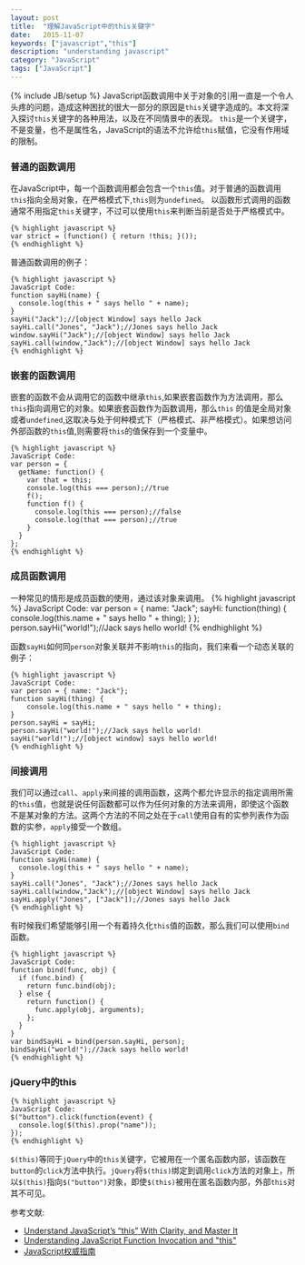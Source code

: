 ```yaml
---
layout: post
title:  "理解JavaScript中的this关键字"
date:   2015-11-07
keywords: ["javascript","this"]
description: "understanding javascript"
category: "JavaScript"
tags: ["JavaScript"]
---
```

{% include JB/setup %}
   JavaScript函数调用中关于对象的引用一直是一个令人头疼的问题，造成这种困扰的很大一部分的原因是`this`关键字造成的。本文将深入探讨`this`关键字的各种用法，以及在不同情景中的表现。
   `this`是一个关键字，不是变量，也不是属性名，JavaScript的语法不允许给`this`赋值，它没有作用域的限制。

### 普通的函数调用

  在JavaScript中，每一个函数调用都会包含一个`this`值。对于普通的函数调用`this`指向全局对象，在严格模式下,`this`则为`undefined`。
  以函数形式调用的函数通常不用指定`this`关键字，不过可以使用`this`来判断当前是否处于严格模式中。

    {% highlight javascript %}
    var strict = (function() { return !this; }());
    {% endhighlight %}

  普通函数调用的例子：

    {% highlight javascript %}
    JavaScript Code:
    function sayHi(name) {
      console.log(this + " says hello " + name);
    }
    sayHi("Jack");//[object Window] says hello Jack
    sayHi.call("Jones", "Jack");//Jones says hello Jack
    window.sayHi("Jack");//[object Window] says hello Jack
    sayHi.call(window,"Jack");//[object Window] says hello Jack
    {% endhighlight %}

### 嵌套的函数调用

  嵌套的函数不会从调用它的函数中继承`this`,如果嵌套函数作为方法调用，那么`this`指向调用它的对象。如果嵌套函数作为函数调用，那么`this`
  的值是全局对象或者`undefined`,这取决与处于何种模式下（严格模式、非严格模式）。如果想访问外部函数的`this`值,则需要将`this`的值保存到一个变量中。

    {% highlight javascript %}
    JavaScript Code:
    var person = {
      getName: function() {
        var that = this;
        console.log(this === person);//true
        f();
        function f() {
          console.log(this === person);//false
          console.log(that === person);//true
        }
      }
    };
    {% endhighlight %}

### 成员函数调用
  
  一种常见的情形是成员函数的使用，通过该对象来调用。
   {% highlight javascript %}
   JavaScript Code:
    var person = {
      name: "Jack";
      sayHi: function(thing) {
        console.log(this.name + " says hello " + thing);
      }
    };
    person.sayHi("world!");//Jack says hello world!
    {% endhighlight %}

函数`sayHi`如何同`person`对象关联并不影响`this`的指向，我们来看一个动态关联的例子：

    {% highlight javascript %}
    JavaScript Code:
    var person = { name: "Jack"};
    function sayHi(thing) {
        console.log(this.name + " says hello " + thing);
    }
    person.sayHi = sayHi;
    person.sayHi("world!");//Jack says hello world!
    sayHi("world!");//[object window] says hello world!
    {% endhighlight %}

### 间接调用

我们可以通过`call`、`apply`来间接的调用函数，这两个都允许显示的指定调用所需的`this`值，也就是说任何函数都可以作为任何对象的方法来调用，即使这个函数不是某对象的方法。这两个方法的不同之处在于`call`使用自有的实参列表作为函数的实参，`apply`接受一个数组。

    {% highlight javascript %}
    JavaScript Code:
    function sayHi(name) {
      console.log(this + " says hello " + name);
    }
    sayHi.call("Jones", "Jack");//Jones says hello Jack
    sayHi.call(window,"Jack");//[object Window] says hello Jack
    sayHi.apply("Jones", ["Jack"]);//Jones says hello Jack
    {% endhighlight %}

有时候我们希望能够引用一个有着持久化`this`值的函数，那么我们可以使用`bind`函数。


    {% highlight javascript %}
    JavaScript Code:
    function bind(func, obj) {
      if (func.bind) {
        return func.bind(obj);
      } else {
        return function() {
          func.apply(obj, arguments);
        };
      }
    }
    var bindSayHi = bind(person.sayHi, person);
    bindSayHi("world!");//Jack says hello world!
    {% endhighlight %}

### jQuery中的this

    {% highlight javascript %}
    JavaScript Code:
    $("button").click(function(event) {
      console.log($(this).prop("name"));
    });
    {% endhighlight %}

`$(this)`等同于`jQuery`中的`this`关键字，它被用在一个匿名函数内部，该函数在`button`的`click`方法中执行。`jQuery`将`$(this)`绑定到调用`click`方法的对象上，所以`$(this)`指向`$("button")`对象，即使`$(this)`被用在匿名函数内部，外部`this`对其不可见。

参考文献:

- [Understand JavaScript’s “this” With Clarity, and Master It](http://javascriptissexy.com/understand-javascripts-this-with-clarity-and-master-it/ "Understand JavaScript’s “this” With Clarity, and Master It")
- [Understanding JavaScript Function Invocation and "this"](http://yehudakatz.com/2011/08/11/understanding-javascript-function-invocation-and-this/ "Understanding JavaScript Function Invocation and 'this'")
- [JavaScript权威指南](http://www.amazon.cn/O-Reilly%25252525252525252525E7%25252525252525252525B2%25252525252525252525BE%25252525252525252525E5%2525252525252525252593%2525252525252525252581%25252525252525252525E5%252525252525252525259B%25252525252525252525BE%25252525252525252525E4%25252525252525252525B9%25252525252525252525A6%25252525252525252525E7%25252525252525252525B3%25252525252525252525BB%25252525252525252525E5%2525252525252525252588%2525252525252525252597-JavaScript%25252525252525252525E6%252525252525252525259D%2525252525252525252583%25252525252525252525E5%25252525252525252525A8%2525252525252525252581%25252525252525252525E6%252525252525252525258C%2525252525252525252587%25252525252525252525E5%252525252525252525258D%2525252525252525252597-%25252525252525252525E5%25252525252525252525BC%2525252525252525252597%25252525252525252525E5%2525252525252525252585%25252525252525252525B0%25252525252525252525E7%25252525252525252525BA%25252525252525252525B3%25252525252525252525E6%25252525252525252525A0%25252525252525252525B9/dp/B007VISQ1Y?SubscriptionId=AKIAJMGEVRIO53UGJCYQ&tag=16-28-282__-23&linkCode=sp1&camp=2025&creative=165953&creativeASIN=B007VISQ1Y "JavaScript权威指南(第6版)")
